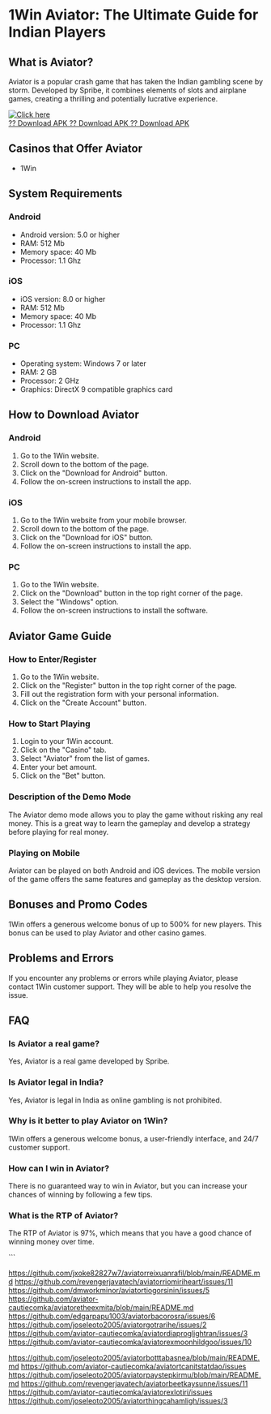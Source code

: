 # 1Win Aviator: The Ultimate Guide for Indian Players

## What is Aviator?

Aviator is a popular crash game that has taken the Indian gambling scene
by storm. Developed by Spribe, it combines elements of slots and
airplane games, creating a thrilling and potentially lucrative
experience.

[![Click
here](https://readscoops.com/wp-content/uploads/2023/03/Readscoop-aviator-1-1.jpg)](https://traff.sbs/deff)\
[?? Download APK ?? Download APK ?? Download
APK](https://traff.sbs/deff)

## Casinos that Offer Aviator

-   1Win

## System Requirements

### Android

-   Android version: 5.0 or higher
-   RAM: 512 Mb
-   Memory space: 40 Mb
-   Processor: 1.1 Ghz

### iOS

-   iOS version: 8.0 or higher
-   RAM: 512 Mb
-   Memory space: 40 Mb
-   Processor: 1.1 Ghz

### PC

-   Operating system: Windows 7 or later
-   RAM: 2 GB
-   Processor: 2 GHz
-   Graphics: DirectX 9 compatible graphics card

## How to Download Aviator

### Android

1.  Go to the 1Win website.
2.  Scroll down to the bottom of the page.
3.  Click on the "Download for Android" button.
4.  Follow the on-screen instructions to install the app.

### iOS

1.  Go to the 1Win website from your mobile browser.
2.  Scroll down to the bottom of the page.
3.  Click on the "Download for iOS" button.
4.  Follow the on-screen instructions to install the app.

### PC

1.  Go to the 1Win website.
2.  Click on the "Download" button in the top right corner of the
    page.
3.  Select the "Windows" option.
4.  Follow the on-screen instructions to install the software.

## Aviator Game Guide

### How to Enter/Register

1.  Go to the 1Win website.
2.  Click on the "Register" button in the top right corner of the
    page.
3.  Fill out the registration form with your personal information.
4.  Click on the "Create Account" button.

### How to Start Playing

1.  Login to your 1Win account.
2.  Click on the "Casino" tab.
3.  Select "Aviator" from the list of games.
4.  Enter your bet amount.
5.  Click on the "Bet" button.

### Description of the Demo Mode

The Aviator demo mode allows you to play the game without risking any
real money. This is a great way to learn the gameplay and develop a
strategy before playing for real money.

### Playing on Mobile

Aviator can be played on both Android and iOS devices. The mobile
version of the game offers the same features and gameplay as the desktop
version.

## Bonuses and Promo Codes

1Win offers a generous welcome bonus of up to 500% for new players. This
bonus can be used to play Aviator and other casino games.

## Problems and Errors

If you encounter any problems or errors while playing Aviator, please
contact 1Win customer support. They will be able to help you resolve the
issue.

## FAQ

### Is Aviator a real game?

Yes, Aviator is a real game developed by Spribe.

### Is Aviator legal in India?

Yes, Aviator is legal in India as online gambling is not prohibited.

### Why is it better to play Aviator on 1Win?

1Win offers a generous welcome bonus, a user-friendly interface, and
24/7 customer support.

### How can I win in Aviator?

There is no guaranteed way to win in Aviator, but you can increase your
chances of winning by following a few tips.

### What is the RTP of Aviator?

The RTP of Aviator is 97%, which means that you have a good chance of
winning money over time.

\`\`\`

https://github.com/jxoke82827w7/aviatorreixuanrafil/blob/main/README.md
https://github.com/revengerjavatech/aviatorriomiriheart/issues/11
https://github.com/dmworkminor/aviatortiogorsinin/issues/5
https://github.com/aviator-cautiecomka/aviatoretheexmita/blob/main/README.md
https://github.com/edgarpapu1003/aviatorbacorosra/issues/6
https://github.com/joseleoto2005/aviatorgotrarihe/issues/2
https://github.com/aviator-cautiecomka/aviatordiaproglightran/issues/3
https://github.com/aviator-cautiecomka/aviatorexmoonhildgoo/issues/10

https://github.com/joseleoto2005/aviatorbotttabasnea/blob/main/README.md
https://github.com/aviator-cautiecomka/aviatortcanitstatdao/issues
https://github.com/joseleoto2005/aviatorpaystepkirmu/blob/main/README.md
https://github.com/revengerjavatech/aviatorbeetkaysunne/issues/11
https://github.com/aviator-cautiecomka/aviatorexlotiri/issues
https://github.com/joseleoto2005/aviatorthingcahamligh/issues/3
